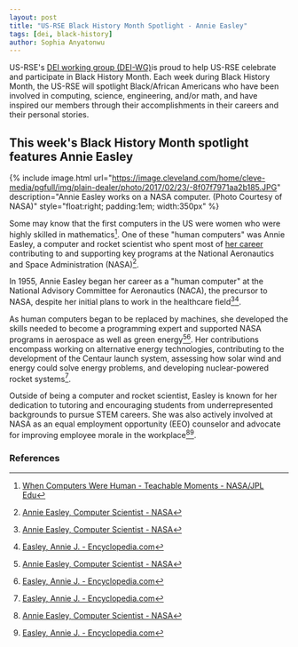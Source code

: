 ```yaml
---
layout: post
title: "US-RSE Black History Month Spotlight - Annie Easley"
tags: [dei, black-history]
author: Sophia Anyatonwu
---
```


US-RSE's [DEI working group (DEI-WG)](https://us-rse.org/wg/dei/)is proud to
help US-RSE celebrate and participate in Black History Month. Each week during
Black History Month, the US-RSE will spotlight Black/African Americans who have
been involved in computing, science, engineering, and/or math, and have
inspired our members through their accomplishments in their careers and their
personal stories.

## This week's Black History Month spotlight features Annie Easley

{% include image.html
url="https://image.cleveland.com/home/cleve-media/pgfull/img/plain-dealer/photo/2017/02/23/-8f07f7971aa2b185.JPG"
description="Annie Easley works on a NASA computer. (Photo Courtesy of NASA)"
style="float:right; padding:1em; width:350px" %}

Some may know that the first computers in the US were women who were highly
skilled in mathematics[^jpl]. One of these "human computers" was Annie Easley, a
computer and rocket scientist who spent most of [her
career](https://www.nasa.gov/general/annie-easley-computer-scientist/)
contributing to and supporting key programs at the National Aeronautics and
Space Administration (NASA)[^nasa].

In 1955, Annie Easley began her career as a "human computer" at the National
Advisory Committee for Aeronautics (NACA), the precursor to NASA, despite her
initial plans to work in the healthcare field[^nasa][^encyclopedia].

As human computers began to be replaced by machines, she developed the skills
needed to become a programming expert and supported NASA programs in aerospace
as well as green energy[^nasa][^encyclopedia]. Her contributions encompass
working on alternative energy technologies, contributing to the development of
the Centaur launch system, assessing how solar wind and energy could solve
energy problems, and developing nuclear-powered rocket systems[^encyclopedia].

Outside of being a computer and rocket scientist, Easley is known for her
dedication to tutoring and encouraging students from underrepresented
backgrounds to pursue STEM careers. She was also actively involved at NASA as
an equal employment opportunity (EEO) counselor and advocate for improving
employee morale in the workplace[^nasa][^encyclopedia].

### References

[^jpl]: [When Computers Were Human - Teachable Moments - NASA/JPL Edu](https://www.jpl.nasa.gov/edu/news/2016/10/31/when-computers-were-human/)
[^nasa]: [Annie Easley, Computer Scientist - NASA](https://www.nasa.gov/general/annie-easley-computer-scientist/)
[^encyclopedia]: [Easley, Annie J. - Encyclopedia.com](https://www.encyclopedia.com/education/news-wires-white-papers-and-books/easley-annie-j)
